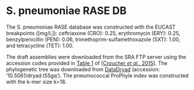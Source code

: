 # S. pneumoniae RASE DB

The S. pneumoniae RASE database was constructed with the EUCAST breakpoints ([mg/L]): ceftriaxone (CRO): 0.25, erythromycin (ERY): 0.25, benzylpenicillin (PEN): 0.06, trimethoprim-sulfamethoxazole (SXT): 1.00, and tetracycline (TET): 1.00.

The draft assemblies  were downloaded from the SRA FTP server using the accession codes provided in [Table 1](https://www.nature.com/articles/sdata201558/tables/1) of \[[Croucher *et al.*, 2015](https://www.nature.com/articles/sdata201558)\].  The phylogenetic tree was downloaded from [DataDryad](https://datadryad.org/handle/10255/dryad.83423) (accession: ‘10.5061/dryad.t55gq’). The pneumococcal ProPhyle index was constructed with the k-mer size k=18.

